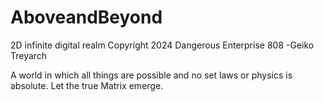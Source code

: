 # AboveandBeyond
2D infinite digital realm
Copyright 2024
Dangerous Enterprise 808
-Geiko Treyarch

A world in which all things are possible and no set laws or physics is absolute. Let the true Matrix emerge.
